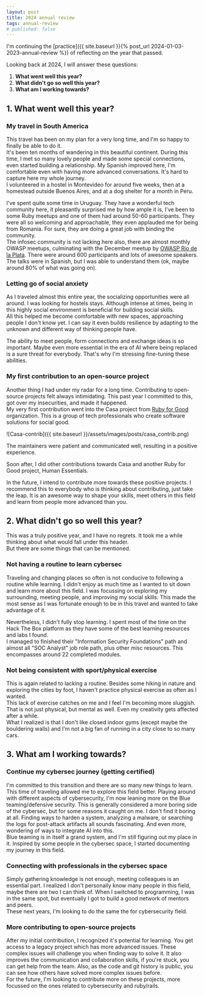 ```yaml
---
layout: post
title: 2024 annual review
tags: annual-review
# published: false
---
```


I'm continuing the [practice]({{ site.baseurl }}{% post_url 2024-01-03-2023-annual-review %}) of reflecting on the year that passed.

Looking back at 2024, I will answer these questions:
1. **What went well this year?**
2. **What didn't go so well this year?**
3. **What am I working towards?**


## 1. **What went well this year?**
### My travel in South America
This travel has been on my plan for a very long time, and I'm so happy to finally be able to do it.   
It's been ten months of wandering in this beautiful continent. During this time, I met so many lovely people and made some special connections, even started building a relationship. My Spanish improved here, I'm comfortable even with having more advanced conversations. It's hard to capture here my whole journey.    
I volunteered in a hostel in Montevideo for around five weeks, then at a homestead outside Buenos Aires, and at a dog shelter for a month in Peru.  

I've spent quite some time in Uruguay. They have a wonderful tech community here, it pleasantly surprised me by how ample it is, I've been to some Ruby meetups and one of them had around 50-60 participants. They were all so welcoming and approachable, they even applauded me for being from Romania. For sure, they are doing a great job with binding the community.   
The infosec community is not lacking here also, there are almost monthly OWASP meetups, culminating with the December meetup by [OWASP Rio de la Plata](https://appsecriodelaplata.org/). There were around 600 participants and lots of awesome speakers. The talks were in Spanish, but I was able to understand them (ok, maybe around 80% of what was going on).

### Letting go of social anxiety
As I traveled almost this entire year, the socializing opportunities were all around. I was looking for hostels stays. Although intense at times, being in this highly social environment is beneficial for building social skills.   
All this helped me become comfortable with new spaces, approaching people I don't know yet. I can say it even builds resilience by adapting to the unknown and different way of thinking people have.    

The ability to meet people, form connections and exchange ideas is so important. Maybe even more essential in the era of AI where being replaced is a sure threat for everybody. That's why I'm stressing fine-tuning these abilities.

### My first contribution to an open-source project
Another thing I had under my radar for a long time. Contributing to open-source projects felt always intimidating. This past year I committed to this, got over my insecurities, and made it happened.    
My very first contribution went into the Casa project from [Ruby for Good](https://rubyforgood.org/) organization. This is a group of tech professionals who create software solutions for social good.

![Casa-contrib]({{ site.baseurl }}/assets/images/posts/casa_contrib.png)

The maintainers were patient and communicated well, resulting in a positive experience.

Soon after, I did other contributions towards Casa and another Ruby for Good project, Human Essentials.    

In the future, I intend to contribute more towards these positive projects. I recommend this to everybody who is thinking about contributing, just take the leap. It is an awesome way to shape your skills, meet others in this field and learn from people more advanced than you.

## 2. **What didn't go so well this year?**
This was a truly positive year, and I have no regrets. It took me a while thinking about what would fall under this header.    
But there are some things that can be mentioned. 
### Not having a routine to learn cybersec
Traveling and changing places so often is not conducive to following a routine while learning. I didn't enjoy as much time as I wanted to sit down and learn more about this field. I was focussing on exploring my surrounding, meeting people, and improving my social skills. This made the most sense as I was fortunate enough to be in this travel and wanted to take advantage of it.

Nevertheless, I didn't fully stop learning. I spent most of the time on the Hack The Box platform as they have some of the best learning resources and labs I found.    
I managed to finished their "Information Security Foundations" path and almost all "SOC Analyst" job role path, plus other misc resources. This encompasses around 22 completed modules.

### Not being consistent with sport/physical exercise
This is again related to lacking a routine. Besides some hiking in nature and exploring the cities by foot, I haven't practice physical exercise as often as I wanted.    
This lack of exercise catches on me and I feel I'm becoming more sluggish. That is not just physical, but mental as well. Even my creativity gets affected after a while.     
What I realized is that I don't like closed indoor gyms (except maybe the bouldering walls) and I'm not a big fan of running in a city close to so many cars.


## 3. **What am I working towards?**
### Continue my cybersec journey (getting certified)
I'm committed to this transition and there are so many new things to learn. This time of traveling allowed me to explore this field better. Playing around with different aspects of cybersecurity, I'm now leaning more on the Blue teaming/defensive security. This is generally considered a more boring side of the cybersec, but for some reasons it caught on me. I don't find it boring at all. Finding ways to harden a system, analyzing a malware, or searching the logs for post-attack artifacts all sounds fascinating. And even more, wondering of ways to integrate AI into this.    
Blue teaming is in itself a grand system, and I'm still figuring out my place in it. Inspired by some people in the cybersec space, I started documenting my journey in this field.

### Connecting with professionals in the cybersec space
Simply gathering knowledge is not enough, meeting colleagues is an essential part. I realized I don't personally know many people in this field, maybe there are two I can think of. When I switched to programming, I was in the same spot, but eventually I got to build a good network of mentors and peers.    
These next years, I'm looking to do the same the for cybersecurity field.

### More contributing to open-source projects
After my initial contribution, I recognized it's potential for learning. You get access to a legacy project which has more advanced issues. These complex issues will challenge you when finding way to solve it. It also improves the communication and collaboration skills, if you're stuck, you can get help from the team. Also, as the code and git history is public, you can see how others have solved more complex issues before.    
For the future, I'm looking to contribute more on these projects, more focussed on the ones related to cybersecurity and ruby/rails.